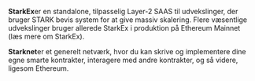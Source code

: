 **StarkEx**er en standalone, tilpasselig Layer-2 SAAS til udvekslinger, der bruger STARK bevis system for at give massiv skalering. Flere væsentlige udvekslinger bruger allerede StarkEx i produktion på Ethereum Mainnet (læs mere om StarkEx).

**Starknet**er et generelt netværk, hvor du kan skrive og implementere dine egne smarte kontrakter, interagere med andre kontrakter, og så videre, ligesom Ethereum.